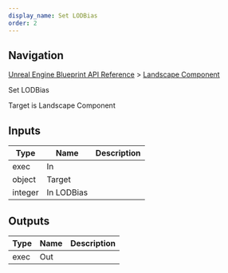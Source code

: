 ```yaml
---
display_name: Set LODBias
order: 2
---
```

## Navigation

[Unreal Engine Blueprint API Reference](https://dev.epicgames.com/documentation/en-us/unreal-engine/BlueprintAPI) > [Landscape Component](https://dev.epicgames.com/documentation/en-us/unreal-engine/BlueprintAPI/LandscapeComponent)

Set LODBias

Target is Landscape Component

## Inputs

| Type | Name | Description |
| --- | --- | --- |
| exec | In |  |
| object | Target |  |
| integer | In LODBias |  |

## Outputs

| Type | Name | Description |
| --- | --- | --- |
| exec | Out |  |
